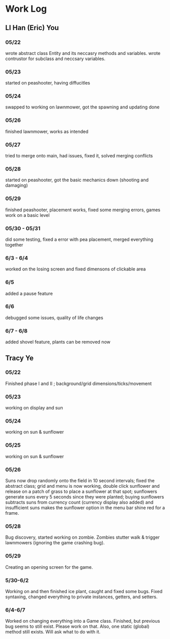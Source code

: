 # Work Log

## LI Han (Eric) You

### 05/22
wrote abstract class Entity and its neccasry methods and variables. wrote contrustor for subclass and neccsary variables.

### 05/23

started on peashooter, having diffucitles

### 05/24
swapped to working on lawnmower, got the spawning and updating done

### 05/26
finished lawnmower, works as intended

### 05/27
tried to merge onto main, had issues, fixed it, solved merging conflicts 

### 05/28
started on peashooter, got the basic mechanics down (shooting and damaging)

### 05/29
finished peashooter, placement works, fixed some merging errors, games work on a basic level

### 05/30 - 05/31
did some testing, fixed a error with pea placement, merged everything together

### 6/3 - 6/4
worked on the losing screen and fixed dimensons of clickable area

### 6/5
added a pause feature

### 6/6
debugged some issues, quality of life changes

### 6/7 - 6/8
added shovel feature, plants can be removed now

## Tracy Ye

### 05/22

Finished phase I and II ; background/grid dimensions/ticks/movement

### 05/23

working on display and sun

### 05/24

working on sun & sunflower

### 05/25

working on sun & sunflower

### 05/26

Suns now drop randomly onto the field in 10 second intervals; fixed the abstract class; grid and menu is now working, double click sunflower and release on a patch of grass to place a sunflower at that spot; sunflowers generate suns every 5 seconds since they were planted; buying sunflowers subtracts suns from currency count (currency display also added) and insufficient suns makes the sunflower option in the menu bar shine red for a frame.

### 05/28

Bug discovery, started working on zombie. Zombies stutter walk & trigger lawnmowers (ignoring the game crashing bug).

### 05/29

Creating an opening screen for the game.

### 5/30-6/2

Working on and then finished ice plant, caught and fixed some bugs. Fixed syntaxing, changed everything to private instances, getters, and setters.

### 6/4-6/7

Worked on changing everything into a Game class. Finished, but previous bug seems to still exist. Please work on that. Also, one static (global) method still exists. Will ask what to do with it.